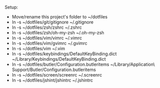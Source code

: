 Setup:

- Move/rename this project's folder to ~/dotfiles
- ln -s ~/dotfiles/git/gitignore ~/.gitignore
- ln -s ~/dotfiles/zsh/zshrc ~/.zshrc
- ln -s ~/dotfiles/zsh/oh-my-zsh ~/.oh-my-zsh
- ln -s ~/dotfiles/vim/vimrc ~/.vimrc
- ln -s ~/dotfiles/vim/gvimrc ~/.gvimrc
- ln -s ~/dotfiles/vim ~/.vim
- ln -s ~/dotfiles/keybindings/DefaultKeyBinding.dict ~/Library/Keybindings/DefaultKeyBinding.dict
- ln -s ~/dotfiles/butler/Configuration.butleritems ~/Library/Application\ Support/Butler/Configuration.butleritems
- ln -s ~/dotfiles/screen/screenrc ~/.screenrc
- ln -s ~/dotfiles/jshint/jshintrc ~/.jshintrc
